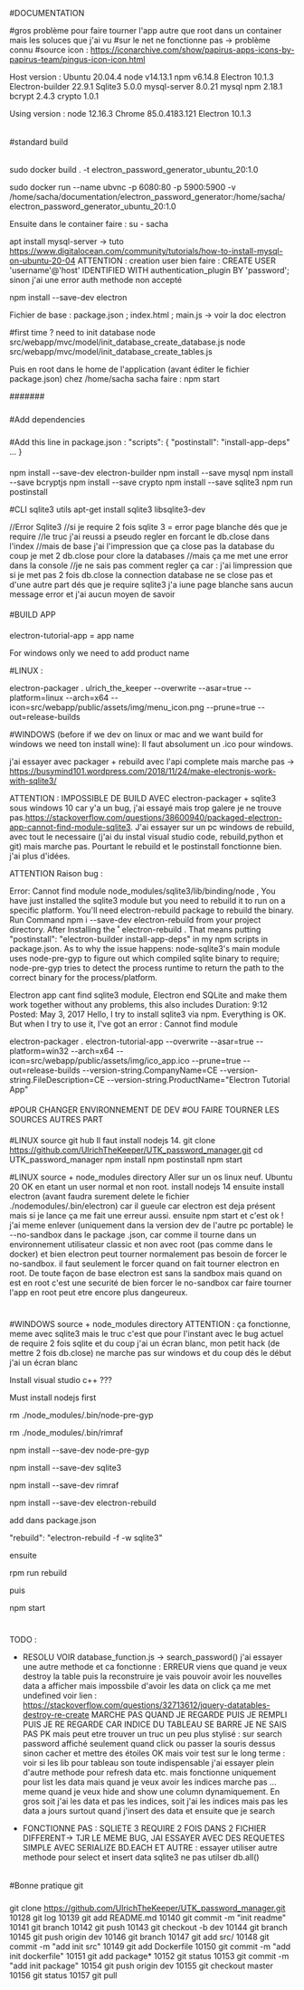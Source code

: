 #DOCUMENTATION

#gros problème pour faire tourner l'app autre que root dans un container mais les soluces que j'ai vu
#sur le net ne fonctionne pas -> problème connu
#source icon : https://iconarchive.com/show/papirus-apps-icons-by-papirus-team/pingus-icon-icon.html

Host version :
Ubuntu 20.04.4
node v14.13.1
npm  v6.14.8
Electron 10.1.3
Electron-builder 22.9.1
Sqlite3 5.0.0
mysql-server 8.0.21
mysql npm 2.18.1
bcrypt 2.4.3
crypto 1.0.1

Using version :
node 12.16.3
Chrome 85.0.4183.121
Electron 10.1.3

######
#standard build
######

sudo docker build . -t electron_password_generator_ubuntu_20:1.0

sudo docker run --name ubvnc -p 6080:80 -p 5900:5900 -v /home/sacha/documentation/electron_password_generator:/home/sacha/ electron_password_generator_ubuntu_20:1.0

Ensuite dans le container faire :
su - sacha

apt install mysql-server -> tuto https://www.digitalocean.com/community/tutorials/how-to-install-mysql-on-ubuntu-20-04
ATTENTION : creation user bien faire : CREATE USER 'username'@'host' IDENTIFIED WITH authentication_plugin BY 'password';
sinon j'ai une error auth methode non accepté

npm install --save-dev electron

Fichier de base : package.json ; index.html ; main.js -> voir la doc electron

#first time ? need to init database
node src/webapp/mvc/model/init_database_create_database.js
node src/webapp/mvc/model/init_database_create_tables.js

Puis en root dans le home de l'application (avant éditer le fichier package.json) chez /home/sacha sacha faire :
npm start

#######


#####
#Add dependencies
#####

#Add this line in package.json :
"scripts": {
   "postinstall": "install-app-deps"
   ...
}
####

npm install --save-dev electron-builder
npm install --save mysql
npm install --save bcryptjs
npm install --save crypto
npm install --save sqlite3
npm run postinstall

#CLI sqlite3 utils
apt-get install sqlite3 libsqlite3-dev


//Error Sqlite3
//si je require 2 fois sqlite 3 = error page blanche dés que je require
//le truc j'ai reussi a pseudo regler en forcant le db.close dans l'index
//mais de base j'ai l'impression que ça close pas la database du coup je met 2 db.close pour clore la databases
//mais ça me met une error dans la console
//je ne sais pas comment regler ça car : j'ai limpression que si je met pas 2 fois db.close la connection database ne se close pas et d'une autre part dés que je require sqlite3 j'a iune page blanche sans aucun message error et j'ai aucun moyen de savoir

####
#BUILD APP
####

electron-tutorial-app = app name

For windows only we need to add product name

#LINUX :

electron-packager . ulrich_the_keeper --overwrite --asar=true --platform=linux --arch=x64 --icon=src/webapp/public/assets/img/menu_icon.png --prune=true --out=release-builds

#WINDOWS (before if we dev on linux or mac and we want build for windows we need ton install wine):
Il faut absolument un .ico pour windows.

j'ai essayer avec packager + rebuild avec l'api complete mais marche pas -> https://busymind101.wordpress.com/2018/11/24/make-electronjs-work-with-sqlite3/

ATTENTION : IMPOSSIBLE DE BUILD AVEC electron-packager + sqlite3 sous windows 10 car y'a un bug, j'ai essayé mais trop galere je ne trouve pas.https://stackoverflow.com/questions/38600940/packaged-electron-app-cannot-find-module-sqlite3. J'ai essayer sur un pc windows de rebuild, avec tout le necessaire (j'ai du instal visual studio code, rebuild,python et git) mais marche pas.
Pourtant le rebuild et le postinstall fonctionne bien. j'ai plus d'idées.

ATTENTION Raison bug :

Error: Cannot find module node_modules/sqlite3/lib/binding/node , You have just installed the sqlite3 module but you need to rebuild it to run on a specific platform. You'll need electron-rebuild package to rebuild the binary. Run Command npm i --save-dev electron-rebuild from your project directory. After Installing the ˚ electron-rebuild . That means putting "postinstall": "electron-builder install-app-deps" in my npm scripts in package.json. As to why the issue happens: node-sqlite3's main module uses node-pre-gyp to figure out which compiled sqlite binary to require; node-pre-gyp tries to detect the process runtime to return the path to the correct binary for the process/platform.

Electron app cant find sqlite3 module, Electron end SQLite and make them work together without any problems, this also includes Duration: 9:12 Posted: May 3, 2017 Hello, I try to install sqlite3 via npm. Everything is OK. But when I try to use it, I've got an error : Cannot find module

electron-packager . electron-tutorial-app --overwrite --asar=true --platform=win32 --arch=x64 --icon=src/webapp/public/assets/img/ico_app.ico --prune=true --out=release-builds --version-string.CompanyName=CE --version-string.FileDescription=CE --version-string.ProductName="Electron Tutorial App"

####
#POUR CHANGER ENVIRONNEMENT DE DEV
#OU FAIRE TOURNER LES SOURCES AUTRES PART
####

#LINUX source git hub
Il faut install nodejs 14.
git clone https://github.com/UlrichTheKeeper/UTK_password_manager.git
cd UTK_password_manager
npm install
npm postinstall
npm start


#LINUX source + node_modules directory
Aller sur un os linux neuf.
Ubuntu 20 OK
en etant un user normal et non root.
install nodejs 14
ensuite install electron (avant faudra surement delete le fichier ./nodemodules/.bin/electron)
car il gueule car electron est deja présent mais si je lance ça me fait une erreur aussi.
ensuite
npm start
et c'est ok !
j'ai meme enlever (uniquement dans la version dev de l'autre pc portable) le --no-sandbox dans le package .json, car comme il tourne dans un environnement utilisateur classic et non avec root (pas comme dans le docker) et bien electron peut tourner normalement pas besoin de forcer le no-sandbox.
il faut seulement le forcer quand on fait tourner electron en root.
De toute façon de base electron est sans la sandbox mais quand on est en root c'est une securité de bien forcer le no-sandbox car faire tourner l'app en root peut etre encore plus dangeureux.
#

#WINDOWS source + node_modules directory
ATTENTION : ça fonctionne, meme avec sqlite3 mais le truc c'est que pour l'instant avec le bug actuel de require 2 fois sqlite et du coup j'ai un écran blanc, mon petit hack (de mettre 2 fois db.close) ne marche pas sur windows et du coup dés le début j'ai un écran blanc

Install visual studio c++ ???

Must install nodejs first

rm ./node_modules/.bin/node-pre-gyp

rm ./node_modules/.bin/rimraf

npm install --save-dev node-pre-gyp

npm install --save-dev sqlite3

npm install --save-dev rimraf

npm install --save-dev electron-rebuild

add dans package.json

"rebuild": "electron-rebuild -f -w sqlite3"

ensuite

rpm run rebuild

puis

npm start
#

TODO :
- RESOLU VOIR database_function.js -> search_password() j'ai essayer une autre methode et ca fonctionne :  ERREUR viens que quand je veux destroy la table puis la reconstruire
je vais pouvoir avoir les nouvelles data a afficher mais impossbile d'avoir les data on click ça me met undefined voir lien : https://stackoverflow.com/questions/32713612/jquery-datatables-destroy-re-create
MARCHE PAS QUAND JE REGARDE PUIS JE REMPLI PUIS JE RE REGARDE CAR INDICE DU TABLEAU SE BARRE JE NE SAIS PAS PK mais peut etre trouver un truc un peu plus stylisé : sur search password affiché seulement quand click ou passer la souris dessus sinon cacher et mettre des étoiles
OK mais voir test sur le long terme : voir si les lib pour tableau son toute indispensable
j'ai essayer plein d'autre methode pour refresh data etc. mais fonctionne uniquement pour list les data mais quand je veux avoir les indices marche pas ...  meme quand je veux hide and show une column dynamiquement. En gros soit j'ai les data et pas les indices, soit j'ai les indices mais pas les data a jours surtout quand j'insert des data et ensuite que je search

- FONCTIONNE PAS : SQLIETE 3 REQUIRE 2 FOIS DANS 2 FICHIER DIFFERENT-> TJR LE MEME BUG, JAI ESSAYER AVEC DES REQUETES SIMPLE AVEC SERIALIZE BD.EACH ET AUTRE : essayer utiliser autre methode pour select et insert data sqlite3 ne pas utilser db.all()


######
#Bonne pratique git
#####
git clone https://github.com/UlrichTheKeeper/UTK_password_manager.git
10128  git log
10139  git add README.md
10140  git commit -m "init readme"
10141  git branch
10142  git push
10143  git checkout -b dev
10144  git branch
10145  git push origin dev
10146  git branch
10147  git add src/
10148  git commit -m "add init src"
10149  git add Dockerfile
10150  git commit -m "add init dockerfile"
10151  git add package*
10152  git status
10153  git commit -m "add init package"
10154  git push origin dev
10155  git checkout master
10156  git status
10157  git pull

